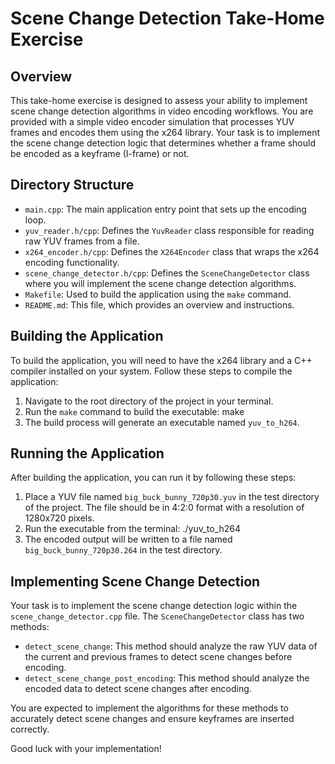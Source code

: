# Scene Change Detection Take-Home Exercise

## Overview

This take-home exercise is designed to assess your ability to implement scene change detection algorithms in video encoding workflows. You are provided with a simple video encoder simulation that processes YUV frames and encodes them using the x264 library. Your task is to implement the scene change detection logic that determines whether a frame should be encoded as a keyframe (I-frame) or not.

## Directory Structure

- `main.cpp`: The main application entry point that sets up the encoding loop.
- `yuv_reader.h/cpp`: Defines the `YuvReader` class responsible for reading raw YUV frames from a file.
- `x264_encoder.h/cpp`: Defines the `X264Encoder` class that wraps the x264 encoding functionality.
- `scene_change_detector.h/cpp`: Defines the `SceneChangeDetector` class where you will implement the scene change detection algorithms.
- `Makefile`: Used to build the application using the `make` command.
- `README.md`: This file, which provides an overview and instructions.

## Building the Application

To build the application, you will need to have the x264 library and a C++ compiler installed on your system. Follow these steps to compile the application:

1. Navigate to the root directory of the project in your terminal.
2. Run the `make` command to build the executable:
make
3. The build process will generate an executable named `yuv_to_h264`.

## Running the Application

After building the application, you can run it by following these steps:

1. Place a YUV file named `big_buck_bunny_720p30.yuv` in the test directory of the project. The file should be in 4:2:0 format with a resolution of 1280x720 pixels.
2. Run the executable from the terminal:
./yuv_to_h264
3. The encoded output will be written to a file named `big_buck_bunny_720p30.264` in the test directory.

## Implementing Scene Change Detection

Your task is to implement the scene change detection logic within the `scene_change_detector.cpp` file. The `SceneChangeDetector` class has two methods:

- `detect_scene_change`: This method should analyze the raw YUV data of the current and previous frames to detect scene changes before encoding.
- `detect_scene_change_post_encoding`: This method should analyze the encoded data to detect scene changes after encoding.

You are expected to implement the algorithms for these methods to accurately detect scene changes and ensure keyframes are inserted correctly.

Good luck with your implementation!